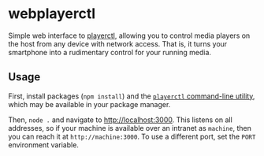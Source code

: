 # webplayerctl

Simple web interface to [playerctl], allowing you to control media
players on the host from any device with network access. That is, it
turns your smartphone into a rudimentary control for your running media.

## Usage

First, install packages (`npm install`) and the [`playerctl`
command-line utility][playerctl-install], which may be available in your
package manager.

Then, `node .` and navigate to <http://localhost:3000>. This listens on
all addresses, so if your machine is available over an intranet as
`machine`, then you can reach it at `http://machine:3000`. To use a
different port, set the `PORT` environment variable.

[playerctl]: https://github.com/altdesktop/playerctl
[playerctl-install]: https://github.com/altdesktop/playerctl?tab=readme-ov-file#installing
